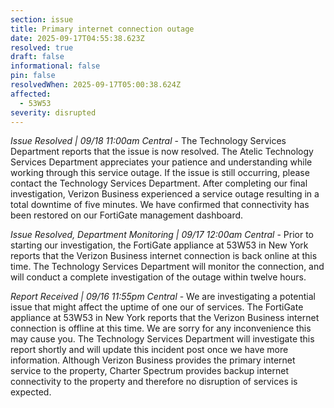 ```yaml
---
section: issue
title: Primary internet connection outage
date: 2025-09-17T04:55:38.623Z
resolved: true
draft: false
informational: false
pin: false
resolvedWhen: 2025-09-17T05:00:38.624Z
affected:
  - 53W53
severity: disrupted
---
```

*Issue Resolved | 09/18 11:00am Central* - The Technology Services Department reports that the issue is now resolved. The Atelic Technology Services Department appreciates your patience and understanding while working through this service outage. If the issue is still occurring, please contact the Technology Services Department. After completing our final investigation, Verizon Business experienced a service outage resulting in a total downtime of five minutes. We have confirmed that connectivity has been restored on our FortiGate management dashboard.

*Issue Resolved, Department Monitoring | 09/17 12:00am Central* - Prior to starting our investigation, the FortiGate appliance at 53W53 in New York reports that the Verizon Business internet connection is back online at this time. The Technology Services Department will monitor the connection, and will conduct a complete investigation of the outage within twelve hours.

*Report Received | 09/16 11:55pm Central* - We are investigating a potential issue that might affect the uptime of one our of services. The FortiGate appliance at 53W53 in New York reports that the Verizon Business internet connection is offline at this time. We are sorry for any inconvenience this may cause you. The Technology Services Department will investigate this report shortly and will update this incident post once we have more information. Although Verizon Business provides the primary internet service to the property, Charter Spectrum provides backup internet connectivity to the property and therefore no disruption of services is expected.